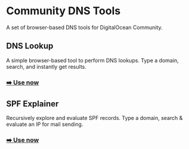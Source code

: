 # Community DNS Tools

A set of browser-based DNS tools for DigitalOcean Community.

## DNS Lookup

A simple browser-based tool to perform DNS lookups. Type a domain, search, and instantly get results.

### [:arrow_right: Use now](./dns-lookup)

## SPF Explainer

Recursively explore and evaluate SPF records. Type a domain, search & evaluate an IP for mail sending.

### [:arrow_right: Use now](./spf-explainer)
